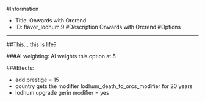 #Information
 - Title: Onwards with Orcrend
 - ID: flavor_lodhum.9
#Description
Onwards with Orcrend
#Options

___
##This… this is life?

###AI weighting:
AI weights this option at 5


###Efects:<ul><li>add prestige = 15</li><li>country gets the modifier lodhum_death_to_orcs_modifier for 20 years</li><li>lodhum upgrade gerin modifier = yes</li></ul>
